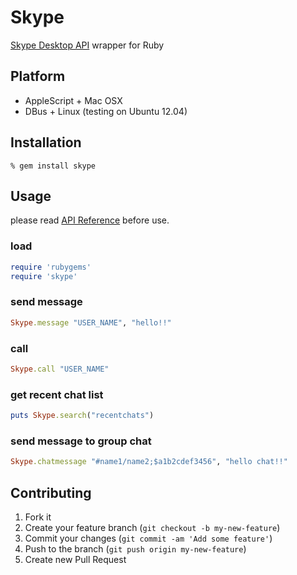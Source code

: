 Skype
=====
[Skype Desktop API](http://dev.skype.com/desktop-api-reference) wrapper for Ruby


Platform
--------
- AppleScript + Mac OSX
- DBus + Linux (testing on Ubuntu 12.04)


Installation
------------

    % gem install skype


Usage
-----
please read [API Reference](http://dev.skype.com/desktop-api-reference) before use.

### load
```ruby
require 'rubygems'
require 'skype'
```

### send message
```ruby
Skype.message "USER_NAME", "hello!!"
```

### call
```ruby
Skype.call "USER_NAME"
```

### get recent chat list
```ruby
puts Skype.search("recentchats")
```

### send message to group chat
```ruby
Skype.chatmessage "#name1/name2;$a1b2cdef3456", "hello chat!!"
```


Contributing
------------
1. Fork it
2. Create your feature branch (`git checkout -b my-new-feature`)
3. Commit your changes (`git commit -am 'Add some feature'`)
4. Push to the branch (`git push origin my-new-feature`)
5. Create new Pull Request
